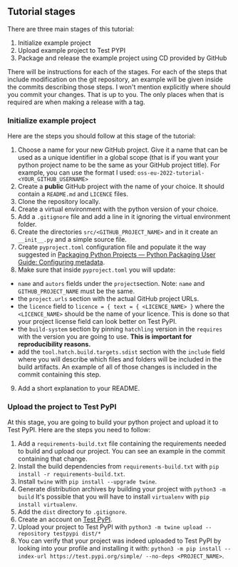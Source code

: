 ## Tutorial stages
There are three main stages of this tutorial:

1. Initialize example project
2. Upload example project to Test PYPI
3. Package and release the example project using CD provided by GitHub

There will be instructions for each of the stages.
For each of the steps that include modification on the git repository, an example
will be given inside the commits describing those steps.
I won't mention explicitly where should you commit your changes. That is up to you.
The only places when that is required are when making a release with a tag.

### Initialize example project

Here are the steps you should follow at this stage of the tutorial:
1. Choose a name for your new GitHub project. Give it a name that can be used as a
unique identifier in a global scope (that is if you want your python project
name to be the same as your GitHub project title). For example, you can use
the format I used: `oss-eu-2022-tutorial-<YOUR_GITHUB_USERNAME>`
2. Create a **public** GitHub project with the name of your choice. It should
contain a `README.md` and `LICENCE` files.
3. Clone the repository locally.
4. Create a virtual environment with the python version of your choice.
5. Add a `.gitignore` file and add a line in it ignoring the virtual environment
folder.
6. Create the directories `src/<GITHUB_PROJECT_NAME>` and in it create
an `__init__.py` and a simple source file.
7. Create `pyproject.toml` configuration file and populate it the way
suggested in [Packaging Python Projects — Python Packaging User Guide: Configuring metadata](https://packaging.python.org/en/latest/tutorials/packaging-projects/#configuring-metadata).
8. Make sure that inside `pyproject.toml` you will update:
- `name` and `autors` fields under the `project`section.
Note: `name` and `GITHUB_PROJECT_NAME` must be the same.
- the `project.urls` section with the actual GitHub project URLs.
- the `licence` field to
`licence = { text = { <LICENCE_NAME> }` where the `<LICENCE_NAME>` should be the
name of your licence. This is done so that your project license field can look
better on Test PyPI.
- the `build-system` section by pinning `hatchling` version in the `requires` with
the version you are going to use. **This is important for reproducibility reasons.**
- add the `tool.hatch.build.targets.sdist` section with the `include` field where
you will describe which files and folders will be included in the build artifacts.
An example of all of those changes is included in the commit containing this step.
9. Add a short explanation to your README.

### Upload the project to Test PyPI

At this stage, you are going to build your python project and upload it to Test PyPI.
Here are the steps you need to follow:
1. Add a `requirements-build.txt` file containing the requirements needed to
build and upload our project. You can see an example in the commit containing
that change.
2. Install the build dependencies from `requirements-build.txt` with `pip install -r requirements-build.txt`.
3. Install `twine` with `pip install --upgrade twine`.
4. Generate distribution archives by building your project with `python3 -m build`
It's possible that you will have to install `virtualenv` with `pip install virtualenv`.
5. Add the `dist` directory to `.gitignore`.
6. Create an account on [Test PyPI](https://test.pypi.org/).
7. Upload your project to Test PyPI with `python3 -m twine upload --repository testpypi dist/*`
8. You can verify that your project was indeed uploaded to Test PyPI by looking
into your profile and installing it with:
`python3 -m pip install --index-url https://test.pypi.org/simple/ --no-deps <PROJECT_NAME>`.
